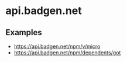 # api.badgen.net

## Examples

- https://api.badgen.net/npm/v/micro
- https://api.badgen.net/npm/dependents/got
